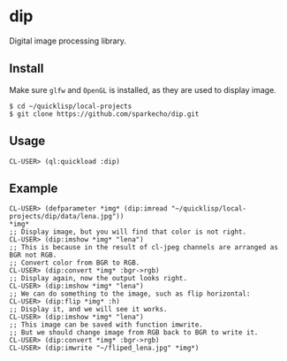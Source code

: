 # dip
Digital image processing library.

## Install
Make sure `glfw` and `OpenGL` is installed, as they are used to display image.
``` shell
$ cd ~/quicklisp/local-projects
$ git clone https://github.com/sparkecho/dip.git
```

## Usage

``` common-lisp
CL-USER> (ql:quickload :dip)
```

## Example

``` common-lisp
CL-USER> (defparameter *img* (dip:imread "~/quicklisp/local-projects/dip/data/lena.jpg"))
*img*
;; Display image, but you will find that color is not right.
CL-USER> (dip:imshow *img* "lena")
;; This is because in the result of cl-jpeg channels are arranged as BGR not RGB.
;; Convert color from BGR to RGB.
CL-USER> (dip:convert *img* :bgr->rgb)
;; Display again, now the output looks right.
CL-USER> (dip:imshow *img* "lena")
;; We can do something to the image, such as flip horizontal:
CL-USER> (dip:flip *img* :h)
;; Display it, and we will see it works.
CL-USER> (dip:imshow *img* "lena")
;; This image can be saved with function imwrite.
;; But we should change image from RGB back to BGR to write it.
CL-USER> (dip:convert *img* :bgr->rgb)
CL-USER> (dip:imwrite "~/fliped_lena.jpg" *img*)
```
